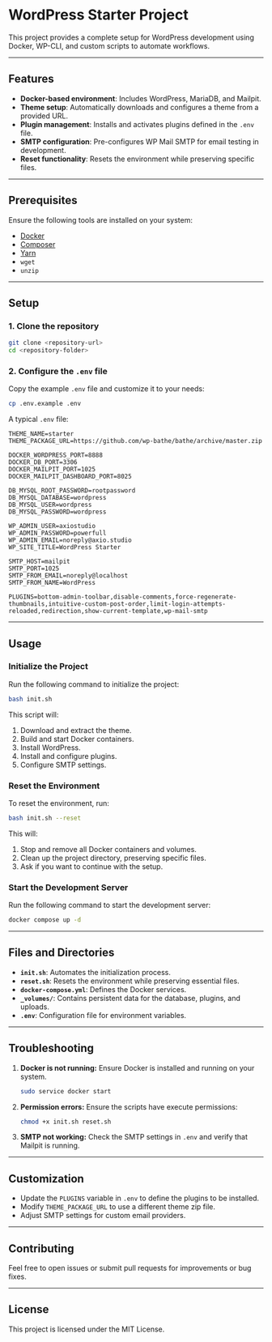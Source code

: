 # WordPress Starter Project

This project provides a complete setup for WordPress development using Docker, WP-CLI, and custom scripts to automate workflows.

---

## Features

- **Docker-based environment**: Includes WordPress, MariaDB, and Mailpit.
- **Theme setup**: Automatically downloads and configures a theme from a provided URL.
- **Plugin management**: Installs and activates plugins defined in the `.env` file.
- **SMTP configuration**: Pre-configures WP Mail SMTP for email testing in development.
- **Reset functionality**: Resets the environment while preserving specific files.

---

## Prerequisites

Ensure the following tools are installed on your system:

- [Docker](https://www.docker.com/)
- [Composer](https://getcomposer.org/)
- [Yarn](https://yarnpkg.com/)
- `wget`
- `unzip`

---

## Setup

### 1. Clone the repository

```bash
git clone <repository-url>
cd <repository-folder>
```

### 2. Configure the `.env` file

Copy the example `.env` file and customize it to your needs:

```bash
cp .env.example .env
```

A typical `.env` file:

```env
THEME_NAME=starter
THEME_PACKAGE_URL=https://github.com/wp-bathe/bathe/archive/master.zip

DOCKER_WORDPRESS_PORT=8888
DOCKER_DB_PORT=3306
DOCKER_MAILPIT_PORT=1025
DOCKER_MAILPIT_DASHBOARD_PORT=8025

DB_MYSQL_ROOT_PASSWORD=rootpassword
DB_MYSQL_DATABASE=wordpress
DB_MYSQL_USER=wordpress
DB_MYSQL_PASSWORD=wordpress

WP_ADMIN_USER=axiostudio
WP_ADMIN_PASSWORD=powerfull
WP_ADMIN_EMAIL=noreply@axio.studio
WP_SITE_TITLE=WordPress Starter

SMTP_HOST=mailpit
SMTP_PORT=1025
SMTP_FROM_EMAIL=noreply@localhost
SMTP_FROM_NAME=WordPress

PLUGINS=bottom-admin-toolbar,disable-comments,force-regenerate-thumbnails,intuitive-custom-post-order,limit-login-attempts-reloaded,redirection,show-current-template,wp-mail-smtp
```

---

## Usage

### Initialize the Project

Run the following command to initialize the project:

```bash
bash init.sh
```

This script will:
1. Download and extract the theme.
2. Build and start Docker containers.
3. Install WordPress.
4. Install and configure plugins.
5. Configure SMTP settings.

### Reset the Environment

To reset the environment, run:

```bash
bash init.sh --reset
```

This will:
1. Stop and remove all Docker containers and volumes.
2. Clean up the project directory, preserving specific files.
3. Ask if you want to continue with the setup.

### Start the Development Server

Run the following command to start the development server:

```bash
docker compose up -d
```

---

## Files and Directories

- **`init.sh`**: Automates the initialization process.
- **`reset.sh`**: Resets the environment while preserving essential files.
- **`docker-compose.yml`**: Defines the Docker services.
- **`_volumes/`**: Contains persistent data for the database, plugins, and uploads.
- **`.env`**: Configuration file for environment variables.

---

## Troubleshooting

1. **Docker is not running:**
   Ensure Docker is installed and running on your system.

   ```bash
   sudo service docker start
   ```

2. **Permission errors:**
   Ensure the scripts have execute permissions:

   ```bash
   chmod +x init.sh reset.sh
   ```

3. **SMTP not working:**
   Check the SMTP settings in `.env` and verify that Mailpit is running.

---

## Customization

- Update the `PLUGINS` variable in `.env` to define the plugins to be installed.
- Modify `THEME_PACKAGE_URL` to use a different theme zip file.
- Adjust SMTP settings for custom email providers.

---

## Contributing

Feel free to open issues or submit pull requests for improvements or bug fixes.

---

## License

This project is licensed under the MIT License.


